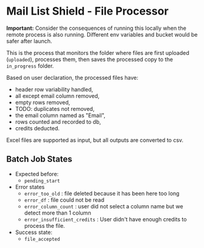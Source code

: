 # Mail List Shield - File Processor

__Important:__ Consider the consequences of running this locally when the remote process is also running. Different env variables and bucket would be safer after launch.

This is the process that monitors the folder where files are first uploaded (`uploaded`), processes them, then saves the processed copy to the `in_progress` folder.

Based on user declaration, the processed files have:

- header row variability handled,
- all except email column removed,
- empty rows removed,
- TODO: duplicates not removed,
- the email column named as "Email",
- rows counted and recorded to db,
- credits deducted.

Excel files are supported as input, but all outputs are converted to csv.

## Batch Job States

- Expected before:
  - `pending_start`
- Error states
  - `error_too_old` : file deleted because it has been here too long
  - `error_df` : file could not be read
  - `error_column_count` : user did not select a column name but we detect more than 1 column
  - `error_insufficient_credits` :  User didn't have enough credits to process the file.
- Success state:
  - `file_accepted`
